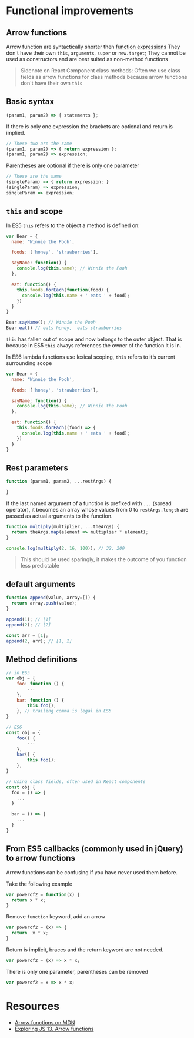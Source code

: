 # Functional improvements

## Arrow functions
Arrow function are syntactically shorter then [function expressions](https://developer.mozilla.org/en-US/docs/Web/JavaScript/Reference/Operators/function)
They don't have their own `this`, `arguments`, `super` or `new.target`; They cannot be used as constructors and are best suited as non-method functions
> Sidenote on React Component class methods:
> Often we use class fields as arrow functions for class methods because arrow functions don't have their own `this`

## Basic syntax

```js
(param1, param2) => { statements };
```
If there is only one expression the brackets are optional and return is implied.
```js
// These two are the same
(param1, param2) => { return expression };
(param1, param2) => expression;
```

Parentheses are optional if there is only one parameter
```js
// These are the same
(singleParam) => { return expression; }
(singleParam) => expression;
singleParam => expression;
```

## `this` and scope
In ES5 `this` refers to the object a method is defined on:
```js
var Bear = {
  name: 'Winnie the Pooh',

  foods: ['honey', 'strawberries'],

  sayName: function() {
    console.log(this.name); // Winnie the Pooh
  },

  eat: function() {
    this.foods.forEach(function(food) {
      console.log(this.name + ' eats ' + food);
    })
  }
}

Bear.sayName(); // Winnie the Pooh
Bear.eat() // eats honey,  eats strawberries
```

`this` has fallen out of scope and now belongs to the outer object. That is because
in ES5 `this` always references the owner of the function it is in.


In ES6 lambda functions use lexical scoping, `this` refers to it’s current surrounding scope
```js
var Bear = {
  name: 'Winnie the Pooh',

  foods: ['honey', 'strawberries'],

  sayName: function() {
    console.log(this.name); // Winnie the Pooh
  },

  eat: function() {
    this.foods.forEach((food) => {
      console.log(this.name + ' eats ' + food);
    })
  }
}
```

## Rest parameters
```js
function (param1, param2, ...restArgs) {

}
```
If the last named argument of a function is prefixed with `...` (spread operator),
it becomes an array whose values from 0 to `restArgs.length` are passed as
actual arguments to the function.

```js
function multiply(multiplier, ...theArgs) {
  return theArgs.map(element => multiplier * element);
}

console.log(multiply(2, 16, 100)); // 32, 200
```
> This should be used sparingly, it makes the outcome of you function less predictable


## default arguments
```js
function append(value, array=[]) {
  return array.push(value);
}

append(1); // [1]
append(2); // [2]

const arr = [1];
append(2, arr); // [1, 2]
```


## Method definitions
```js
// in ES5
var obj = {
    foo: function () {
        ···
    },
    bar: function () {
        this.foo();
    }, // trailing comma is legal in ES5
}
```

```js
// ES6
const obj = {
    foo() {
        ···
    },
    bar() {
        this.foo();
    },
}
```

```js
// Using class fields, often used in React components
const obj {
  foo = () => {
    ...
  }

  bar = () => {
    ...
  }
}
```

## From ES5 callbacks (commonly used in jQuery) to arrow functions
Arrow functions can be confusing if you have never used them before.

Take the following example
```js
var powerof2 = function(x) {
  return x * x;
}
```

Remove `function` keyword, add an arrow
```js
var powerof2 = (x) => {
  return  x * x;
}
```

Return is implicit, braces and the return keyword are not needed.
```js
var powerof2 = (x) => x * x;
```

There is only one parameter, parentheses can be removed
```js
var powerof2 = x => x * x;
```

# Resources
- [Arrow functions on MDN](https://developer.mozilla.org/en-US/docs/Web/JavaScript/Reference/Functions/Arrow_functions)
- [Exploring JS 13. Arrow functions](http://exploringjs.com/es6/ch_core-features.html#sec_from-func-expr-to-arrow-func)
